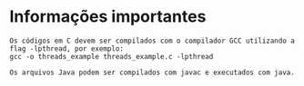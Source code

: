 # Informações importantes

    Os códigos em C devem ser compilados com o compilador GCC utilizando a flag -lpthread, por exemplo:
    gcc -o threads_example threads_example.c -lpthread

    Os arquivos Java podem ser compilados com javac e executados com java.
